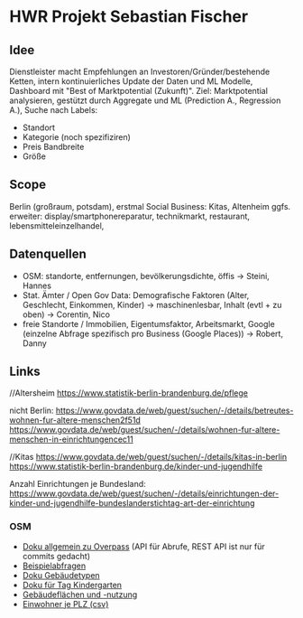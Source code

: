 # HWR Projekt Sebastian Fischer

## Idee

Dienstleister macht Empfehlungen an Investoren/Gründer/bestehende Ketten, intern kontinuierliches Update der Daten und ML Modelle, Dashboard mit "Best of Marktpotential (Zukunft)". Ziel: Marktpotential analysieren, gestützt durch Aggregate und ML (Prediction A., Regression A.), Suche nach Labels:
- Standort
- Kategorie (noch spezifiziren)
- Preis Bandbreite
- Größe

## Scope
Berlin (großraum, potsdam), erstmal Social Business: Kitas, Altenheim
ggfs. erweiter: display/smartphonereparatur, technikmarkt, restaurant, lebensmitteleinzelhandel, 

## Datenquellen
- OSM: standorte, entfernungen, bevölkerungsdichte, öffis -> Steini, Hannes
- Stat. Ämter / Open Gov Data: Demografische Faktoren (Alter, Geschlecht, Einkommen, Kinder) -> maschinenlesbar, Inhalt (evtl + zu oben) -> Corentin, Nico
- freie Standorte / Immobilien, Eigentumsfaktor, Arbeitsmarkt, Google (einzelne Abfrage spezifisch pro Business (Google Places)) -> Robert, Danny  

## Links
//Altersheim
https://www.statistik-berlin-brandenburg.de/pflege

nicht Berlin:
https://www.govdata.de/web/guest/suchen/-/details/betreutes-wohnen-fur-altere-menschen2f51d
https://www.govdata.de/web/guest/suchen/-/details/wohnen-fur-altere-menschen-in-einrichtungencec11


//Kitas
https://www.govdata.de/web/guest/suchen/-/details/kitas-in-berlin
https://www.statistik-berlin-brandenburg.de/kinder-und-jugendhilfe

Anzahl Einrichtungen je Bundesland:
https://www.govdata.de/web/guest/suchen/-/details/einrichtungen-der-kinder-und-jugendhilfe-bundeslanderstichtag-art-der-einrichtung 

### OSM
- [Doku allgemein zu Overpass](https://wiki.openstreetmap.org/wiki/Overpass_API/Overpass_QL) (API für Abrufe, REST API ist nur für commits gedacht)
- [Beispielabfragen](https://wiki.openstreetmap.org/wiki/Overpass_API/Overpass_API_by_Example)
- [Doku Gebäudetypen](https://wiki.openstreetmap.org/wiki/DE:Key:building)
- [Doku für Tag Kindergarten](https://wiki.openstreetmap.org/wiki/DE:Tag:amenity=kindergarten)
- [Gebäudeflächen und -nutzung](https://opendata-esri-de.opendata.arcgis.com/datasets/esri-de-content::geb%C3%A4ude-berlin/about)
- [Einwohner je PLZ (csv)](https://github.com/HansenBerlin/business-analytics-market-prediction/blob/main/datasetexamples/einwohner_nach_plz.csv)
